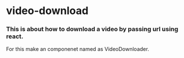 # video-download

<h3>This is about how to download a video by passing url using react.</h3>
<p>For this make an componenet named as VideoDownloader.</p>